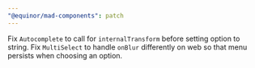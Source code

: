 ```yaml
---
"@equinor/mad-components": patch
---
```


Fix `Autocomplete` to call for `internalTransform` before setting option to string. Fix
`MultiSelect` to handle `onBlur` differently on web so that menu persists when choosing an option.
